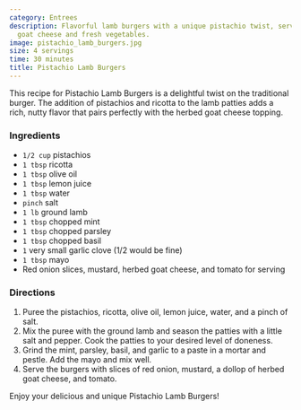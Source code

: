 ```yaml
---
category: Entrees
description: Flavorful lamb burgers with a unique pistachio twist, served with herbed
  goat cheese and fresh vegetables.
image: pistachio_lamb_burgers.jpg
size: 4 servings
time: 30 minutes
title: Pistachio Lamb Burgers
---
```


This recipe for Pistachio Lamb Burgers is a delightful twist on the traditional burger. The addition of pistachios and ricotta to the lamb patties adds a rich, nutty flavor that pairs perfectly with the herbed goat cheese topping.

### Ingredients

* `1/2 cup` pistachios
* `1 tbsp` ricotta
* `1 tbsp` olive oil
* `1 tbsp` lemon juice
* `1 tbsp` water
* `pinch` salt
* `1 lb` ground lamb
* `1 tbsp` chopped mint
* `1 tbsp` chopped parsley
* `1 tbsp` chopped basil
* `1` very small garlic clove (1/2 would be fine)
* `1 tbsp` mayo
* Red onion slices, mustard, herbed goat cheese, and tomato for serving

### Directions

1. Puree the pistachios, ricotta, olive oil, lemon juice, water, and a pinch of salt. 
2. Mix the puree with the ground lamb and season the patties with a little salt and pepper. Cook the patties to your desired level of doneness.
3. Grind the mint, parsley, basil, and garlic to a paste in a mortar and pestle. Add the mayo and mix well.
4. Serve the burgers with slices of red onion, mustard, a dollop of herbed goat cheese, and tomato.

Enjoy your delicious and unique Pistachio Lamb Burgers!